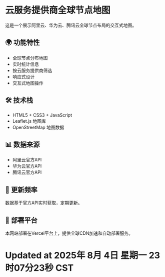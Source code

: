 # 云服务提供商全球节点地图

这是一个展示阿里云、华为云、腾讯云全球节点布局的交互式地图。

## 🌍 功能特性
- 全球节点分布地图
- 实时统计信息
- 按云服务提供商筛选
- 响应式设计
- 交互式地图操作

## 🛠️ 技术栈
- HTML5 + CSS3 + JavaScript
- Leaflet.js 地图库
- OpenStreetMap 地图数据

## 📊 数据来源
- 阿里云官方API
- 华为云官方API
- 腾讯云官方API

## 🔄 更新频率
数据基于官方API实时获取，定期更新。

## 🚀 部署平台
本网站部署在Vercel平台上，提供全球CDN加速和自动部署服务。
# Updated at 2025年 8月 4日 星期一 23时07分23秒 CST
